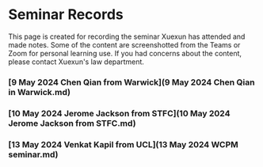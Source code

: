 # Seminar Records

This page is created for recording the seminar Xuexun has attended and made notes. Some of the content are screenshotted from the Teams or Zoom for personal learning use. If you had concerns about the content, please contact Xuexun's law department.

### [9 May 2024 Chen Qian from Warwick](9 May 2024 Chen Qian in Warwick.md)

### [10 May 2024 Jerome Jackson from STFC](10 May 2024 Jerome Jackson from STFC.md)

### [13 May 2024 Venkat Kapil from UCL](13 May 2024 WCPM seminar.md)

